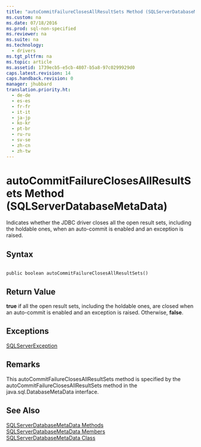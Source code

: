 ```yaml
---
title: "autoCommitFailureClosesAllResultSets Method (SQLServerDatabaseMetaData)"
ms.custom: na
ms.date: 07/18/2016
ms.prod: sql-non-specified
ms.reviewer: na
ms.suite: na
ms.technology: 
  - drivers
ms.tgt_pltfrm: na
ms.topic: article
ms.assetid: 1739ecb5-e5cb-4807-b5a8-97c0299929d0
caps.latest.revision: 14
caps.handback.revision: 0
manager: jhubbard
translation.priority.ht: 
  - de-de
  - es-es
  - fr-fr
  - it-it
  - ja-jp
  - ko-kr
  - pt-br
  - ru-ru
  - sv-se
  - zh-cn
  - zh-tw
---
```

# autoCommitFailureClosesAllResultSets Method (SQLServerDatabaseMetaData)
  Indicates whether the JDBC driver closes all the open result sets, including the holdable ones, when an auto-commit is enabled and an exception is raised.  
  
## Syntax  
  
```  
  
public boolean autoCommitFailureClosesAllResultSets()  
```  
  
## Return Value  
 **true** if all the open result sets, including the holdable ones, are closed when an auto-commit is enabled and an exception is raised. Otherwise, **false**.  
  
## Exceptions  
 [SQLServerException](../content/SQLServerException-Class.md)  
  
## Remarks  
 This autoCommitFailureClosesAllResultSets method is specified by the autoCommitFailureClosesAllResultSets method in the java.sql.DatabaseMetaData interface.  
  
## See Also  
 [SQLServerDatabaseMetaData Methods](../content/SQLServerDatabaseMetaData-Methods.md)   
 [SQLServerDatabaseMetaData Members](../content/SQLServerDatabaseMetaData-Members.md)   
 [SQLServerDatabaseMetaData Class](../content/SQLServerDatabaseMetaData-Class.md)  
  
  